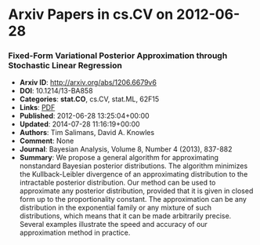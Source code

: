 # Arxiv Papers in cs.CV on 2012-06-28
### Fixed-Form Variational Posterior Approximation through Stochastic Linear Regression
- **Arxiv ID**: http://arxiv.org/abs/1206.6679v6
- **DOI**: 10.1214/13-BA858
- **Categories**: **stat.CO**, cs.CV, stat.ML, 62F15
- **Links**: [PDF](http://arxiv.org/pdf/1206.6679v6)
- **Published**: 2012-06-28 13:25:04+00:00
- **Updated**: 2014-07-28 11:16:19+00:00
- **Authors**: Tim Salimans, David A. Knowles
- **Comment**: None
- **Journal**: Bayesian Analysis, Volume 8, Number 4 (2013), 837-882
- **Summary**: We propose a general algorithm for approximating nonstandard Bayesian posterior distributions. The algorithm minimizes the Kullback-Leibler divergence of an approximating distribution to the intractable posterior distribution. Our method can be used to approximate any posterior distribution, provided that it is given in closed form up to the proportionality constant. The approximation can be any distribution in the exponential family or any mixture of such distributions, which means that it can be made arbitrarily precise. Several examples illustrate the speed and accuracy of our approximation method in practice.



